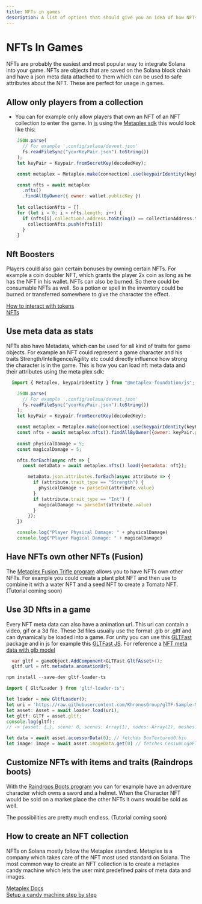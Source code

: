 ```yaml
---
title: NFTs in games
description: A list of options that should give you an idea of how NFTs can be utilized in games
---
```


# NFTs In Games


NFTs are probably the easiest and most popular way to integrate Solana into your game. 
NFTs are objects that are saved on the Solana block chain and have a json meta data attached to them which can be used to safe attributes about the NFT. These are perfect for usage in games.

## Allow only players from a collection

- You can for example only allow players that own an NFT of an NFT collection to enter the game.
In [js](https://docs.solana.com/de/developing/clients/javascript-api) using the [Metaplex sdk](https://github.com/metaplex-foundation/js#readme) this would look like this: 

```js
    JSON.parse(
      // For example '.config/solana/devnet.json'
      fs.readFileSync("yourKeyPair.json").toString())
    );
    let keyPair = Keypair.fromSecretKey(decodedKey);

    const metaplex = Metaplex.make(connection).use(keypairIdentity(keyPair));

    const nfts = await metaplex
      .nfts()
      .findAllByOwner({ owner: wallet.publicKey })
     
    let collectionNfts = []
    for (let i = 0; i < nfts.length; i++) {
      if (nfts[i].collection?.address.toString() == collectionAddress.toString()) {
        collectionNfts.push(nfts[i])
      }
    }
```

## Nft Boosters

Players could also gain certain bonuses by owning certain NFTs. For example a coin doubler NFT, which grants the player 2x coin as long as he has the NFT in his wallet. NFTs can also be burned. So there could be consumable NFTs as well. So a potion or spell in the inventory could be burned or transferred somewhere to give the character the effect.

[How to interact with tokens](../references/token#how-to-burn-tokens) <br/>
[NFTs](../references/nfts)


## Use meta data as stats

NFTs also have Metadata, which can be used for all kind of traits for game objects. For example an NFT could represent a game character and his traits Strength/Intelligence/Agility etc could directly influence how strong the character is in the game.
This is how you can load nft meta data and their attributes using the meta plex sdk: 

```js
  import { Metaplex, keypairIdentity } from "@metaplex-foundation/js";

    JSON.parse(
      // For example '.config/solana/devnet.json'
      fs.readFileSync("yourKeyPair.json").toString())
    );
    let keyPair = Keypair.fromSecretKey(decodedKey);

    const metaplex = Metaplex.make(connection).use(keypairIdentity(keyPair));
    const nfts = await metaplex.nfts().findAllByOwner({owner: keyPair.publicKey});
   
    const physicalDamage = 5;
    const magicalDamage = 5;

    nfts.forEach(async nft => {
      const metaData = await metaplex.nfts().load({metadata: nft});

        metaData.json.attributes.forEach(async attribute => {
          if (attribute.trait_type == "Strength") {
            physicalDamage += parseInt(attribute.value)
          } 
          if (attribute.trait_type == "Int") {
            magicalDamage += parseInt(attribute.value)
          }
        });
    })

    console.log("Player Physical Damage: " + physicalDamage)
    console.log("Player Magical Damage: " + magicalDamage)
````

## Have NFTs own other NFTs (Fusion)

The [Metaplex Fusion Trifle program](https://docs.metaplex.com/programs/fusion/overview) allows you to have NFTs own other NFTs. For example you could create a plant plot NFT and then use  to combine it with a water NFT and a seed NFT to create a Tomato NFT. (Tutorial coming soon)

## Use 3D Nfts in a game

Every NFT meta data can also have a animation url. This url can contain a video, gif or a 3d file. These 3d files usually use the format .glb or .gltf and can dynamically be loaded into a game. 
For unity you can use this [GLTFast](https://github.com/atteneder/glTFast) package and in js for example this 
[GLTFast JS](https://discoverthreejs.com/book/first-steps/load-models/). For reference a [NFT meta data with glb model](https://solscan.io/token/DzHPvbGzrHK4UcyeDurw2nuBFKNvt4Kb7K8Bx9dtsfn#metadata)

```c#
  var gltf = gameObject.AddComponent<GLTFast.GltfAsset>();
  gltf.url = nft.metadata.animationUrl;
```

```js
npm install --save-dev gltf-loader-ts

import { GltfLoader } from 'gltf-loader-ts';

let loader = new GltfLoader();
let uri = 'https://raw.githubusercontent.com/KhronosGroup/glTF-Sample-Models/master/2.0/BoxTextured/glTF/BoxTextured.gltf';
let asset: Asset = await loader.load(uri);
let gltf: GlTf = asset.gltf;
console.log(gltf);
// -> {asset: {…}, scene: 0, scenes: Array(1), nodes: Array(2), meshes: Array(1), …}

let data = await asset.accessorData(0); // fetches BoxTextured0.bin
let image: Image = await asset.imageData.get(0) // fetches CesiumLogoFlat.png
```

## Customize NFTs with items and traits (Raindrops boots)

With the [Raindrops Boots program](https://docs.raindrops.xyz/services/boots) you can for example have an adventure character which owns a sword and a helmet. When the Character NFT would be sold on a market place the other NFTs it owns would be sold as well. 

The possibilities are pretty much endless. (Tutorial coming soon)

## How to create an NFT collection

NFTs on Solana mostly follow the Metaplex standard. Metaplex is a company which takes care of the NFT most used standard on Solana. The most common way to create an NFT collection is to create a metaplex candy machine which lets the user mint predefined pairs of meta data and images. 

[Metaplex Docs](https://docs.metaplex.com/)<br />
[Setup a candy machine step by step](https://youtu.be/0KHv1dMV8zU)<br />


